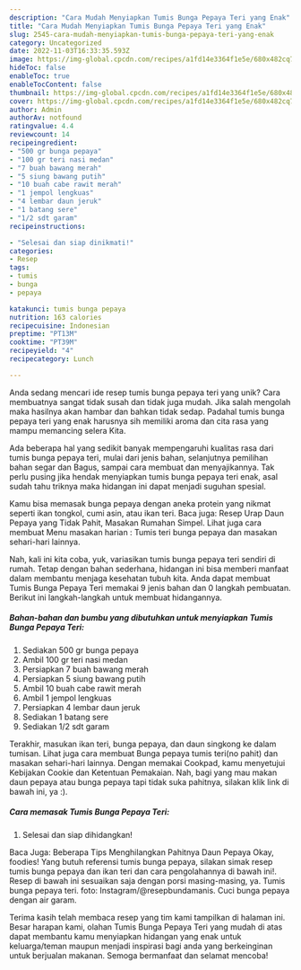 ```yaml
---
description: "Cara Mudah Menyiapkan Tumis Bunga Pepaya Teri yang Enak"
title: "Cara Mudah Menyiapkan Tumis Bunga Pepaya Teri yang Enak"
slug: 2545-cara-mudah-menyiapkan-tumis-bunga-pepaya-teri-yang-enak
category: Uncategorized
date: 2022-11-03T16:33:35.593Z
image: https://img-global.cpcdn.com/recipes/a1fd14e3364f1e5e/680x482cq70/tumis-bunga-pepaya-teri-foto-resep-utama.jpg
hideToc: false
enableToc: true
enableTocContent: false
thumbnail: https://img-global.cpcdn.com/recipes/a1fd14e3364f1e5e/680x482cq70/tumis-bunga-pepaya-teri-foto-resep-utama.jpg
cover: https://img-global.cpcdn.com/recipes/a1fd14e3364f1e5e/680x482cq70/tumis-bunga-pepaya-teri-foto-resep-utama.jpg
author: Admin
authorAv: notfound
ratingvalue: 4.4
reviewcount: 14
recipeingredient:
- "500 gr bunga pepaya"
- "100 gr teri nasi medan"
- "7 buah bawang merah"
- "5 siung bawang putih"
- "10 buah cabe rawit merah"
- "1 jempol lengkuas"
- "4 lembar daun jeruk"
- "1 batang sere"
- "1/2 sdt garam"
recipeinstructions:

- "Selesai dan siap dinikmati!"
categories:
- Resep
tags:
- tumis
- bunga
- pepaya

katakunci: tumis bunga pepaya 
nutrition: 163 calories
recipecuisine: Indonesian
preptime: "PT13M"
cooktime: "PT39M"
recipeyield: "4"
recipecategory: Lunch

---
```





Anda sedang mencari ide resep tumis bunga pepaya teri yang unik? Cara membuatnya sangat tidak susah dan tidak juga mudah. Jika salah mengolah maka hasilnya akan hambar dan bahkan tidak sedap. Padahal tumis bunga pepaya teri yang enak harusnya sih memiliki aroma dan cita rasa yang mampu memancing selera Kita.





Ada beberapa hal yang sedikit banyak mempengaruhi kualitas rasa dari tumis bunga pepaya teri, mulai dari jenis bahan, selanjutnya pemilihan bahan segar dan Bagus, sampai cara membuat dan menyajikannya. Tak perlu pusing jika hendak menyiapkan tumis bunga pepaya teri enak,      asal sudah tahu triknya maka hidangan ini dapat menjadi suguhan spesial.














Kamu bisa memasak bunga pepaya dengan aneka protein yang nikmat seperti ikan tongkol, cumi asin, atau ikan teri. Baca juga: Resep Urap Daun Pepaya yang Tidak Pahit, Masakan Rumahan Simpel. Lihat juga cara membuat Menu masakan harian : Tumis teri bunga pepaya dan masakan sehari-hari lainnya.






Nah, kali ini kita coba, yuk, variasikan tumis bunga pepaya teri sendiri di rumah. Tetap dengan bahan sederhana, hidangan ini bisa memberi manfaat dalam membantu menjaga kesehatan tubuh kita. Anda dapat membuat Tumis Bunga Pepaya Teri memakai 9 jenis bahan dan 0 langkah pembuatan. Berikut ini langkah-langkah untuk membuat hidangannya.

<!--inarticleads1-->

##### Bahan-bahan dan bumbu yang dibutuhkan untuk menyiapkan Tumis Bunga Pepaya Teri:

1. Sediakan 500 gr bunga pepaya
1. Ambil 100 gr teri nasi medan
1. Persiapkan 7 buah bawang merah
1. Persiapkan 5 siung bawang putih
1. Ambil 10 buah cabe rawit merah
1. Ambil 1 jempol lengkuas
1. Persiapkan 4 lembar daun jeruk
1. Sediakan 1 batang sere
1. Sediakan 1/2 sdt garam


Terakhir, masukan ikan teri, bunga pepaya, dan daun singkong ke dalam tumisan. Lihat juga cara membuat Bunga pepaya tumis teri(no pahit) dan masakan sehari-hari lainnya. Dengan memakai Cookpad, kamu menyetujui Kebijakan Cookie dan Ketentuan Pemakaian. Nah, bagi yang mau makan daun pepaya atau bunga pepaya tapi tidak suka pahitnya, silakan klik link di bawah ini, ya :). 

<!--inarticleads2-->

##### Cara memasak Tumis Bunga Pepaya Teri:


1. Selesai dan siap dihidangkan!

Baca Juga: Beberapa Tips Menghilangkan Pahitnya Daun Pepaya Okay, foodies! Yang butuh referensi tumis bunga pepaya, silakan simak resep tumis bunga pepaya dan ikan teri dan cara pengolahannya di bawah ini!. Resep di bawah ini sesuaikan saja dengan porsi masing-masing, ya. Tumis bunga pepaya teri. foto: Instagram/@resepbundamanis. Cuci bunga pepaya dengan air garam. 

Terima kasih telah membaca resep yang tim kami tampilkan di halaman ini. Besar harapan kami, olahan Tumis Bunga Pepaya Teri yang mudah di atas dapat membantu kamu menyiapkan hidangan yang enak untuk keluarga/teman maupun menjadi inspirasi bagi anda yang berkeinginan untuk berjualan makanan. Semoga bermanfaat dan selamat mencoba!
